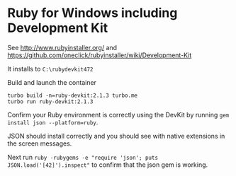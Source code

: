 Ruby for Windows including Development Kit 
==========================================
See http://www.rubyinstaller.org/ and https://github.com/oneclick/rubyinstaller/wiki/Development-Kit

It installs to `C:\rubydevkit472`

Build and launch the container

```
turbo build -n=ruby-devkit:2.1.3 turbo.me
turbo run ruby-devkit:2.1.3
```

Confirm your Ruby environment is correctly using the DevKit by running `gem install json --platform=ruby`. 

JSON should install correctly and you should see with native extensions in the screen messages. 

Next run `ruby -rubygems -e "require 'json'; puts JSON.load('[42]').inspect"` to confirm that the json gem is working.

